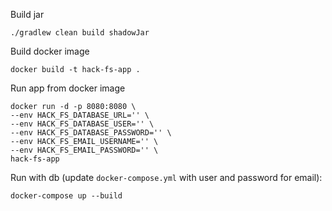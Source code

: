 Build jar
```shell
./gradlew clean build shadowJar
```

Build docker image
```shell
docker build -t hack-fs-app .
```

Run app from docker image
```shell
docker run -d -p 8080:8080 \
--env HACK_FS_DATABASE_URL='' \
--env HACK_FS_DATABASE_USER='' \
--env HACK_FS_DATABASE_PASSWORD='' \
--env HACK_FS_EMAIL_USERNAME='' \
--env HACK_FS_EMAIL_PASSWORD='' \
hack-fs-app
```

Run with db (update `docker-compose.yml` with user and password for email):
```shell
docker-compose up --build
```